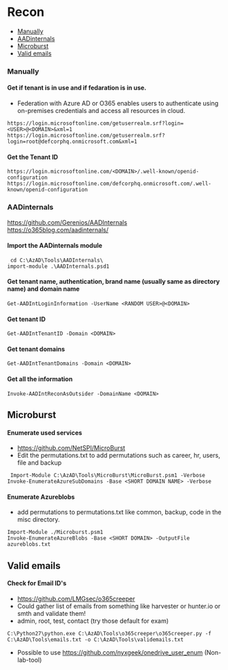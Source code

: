 # Recon

* [Manually](#Manually)
* [AADinternals](#AADinternals)
* [Microburst](#Microburst)
* [Valid emails](#Valid-emails)

### Manually
#### Get if tenant is in use and if fedaration is in use.
- Federation with Azure AD or O365 enables users to authenticate using on-premises credentials and access all resources in cloud.
```
https://login.microsoftonline.com/getuserrealm.srf?login=<USER>@<DOMAIN>&xml=1
https://login.microsoftonline.com/getuserrealm.srf?login=root@defcorphq.onmicrosoft.com&xml=1
```

#### Get the Tenant ID
```
https://login.microsoftonline.com/<DOMAIN>/.well-known/openid-configuration
https://login.microsoftonline.com/defcorphq.onmicrosoft.com/.well-known/openid-configuration
```

### AADinternals
https://github.com/Gerenios/AADInternals
https://o365blog.com/aadinternals/
#### Import the AADinternals module
```
 cd C:\AzAD\Tools\AADInternals\
import-module .\AADInternals.psd1
```

####  Get tenant name, authentication, brand name (usually same as directory name) and domain name
```
Get-AADIntLoginInformation -UserName <RANDOM USER>@<DOMAIN>
```

#### Get tenant ID
```
Get-AADIntTenantID -Domain <DOMAIN>
```

#### Get tenant domains
```
Get-AADIntTenantDomains -Domain <DOMAIN>
```

#### Get all the information
```
Invoke-AADIntReconAsOutsider -DomainName <DOMAIN>
```

## Microburst
#### Enumerate used services
- https://github.com/NetSPI/MicroBurst
- Edit the permutations.txt to add permutations such as career, hr, users, file and backup
```
 Import-Module C:\AzAD\Tools\MicroBurst\MicroBurst.psm1 -Verbose
Invoke-EnumerateAzureSubDomains -Base <SHORT DOMAIN NAME> -Verbose
```

#### Enumerate Azureblobs
- add permutations to permutations.txt like common, backup, code in the misc directory.
```
Import-Module ./Microburst.psm1
Invoke-EnumerateAzureBlobs -Base <SHORT DOMAIN> -OutputFile azureblobs.txt
```

## Valid emails
#### Check for Email ID's
- https://github.com/LMGsec/o365creeper
- Could gather list of emails from something like harvester or hunter.io or smth and validate them!
- admin, root, test, contact (try those default for exam)
```
C:\Python27\python.exe C:\AzAD\Tools\o365creeper\o365creeper.py -f C:\AzAD\Tools\emails.txt -o C:\AzAD\Tools\validemails.txt
```
- Possible to use https://github.com/nyxgeek/onedrive_user_enum (Non-lab-tool)


